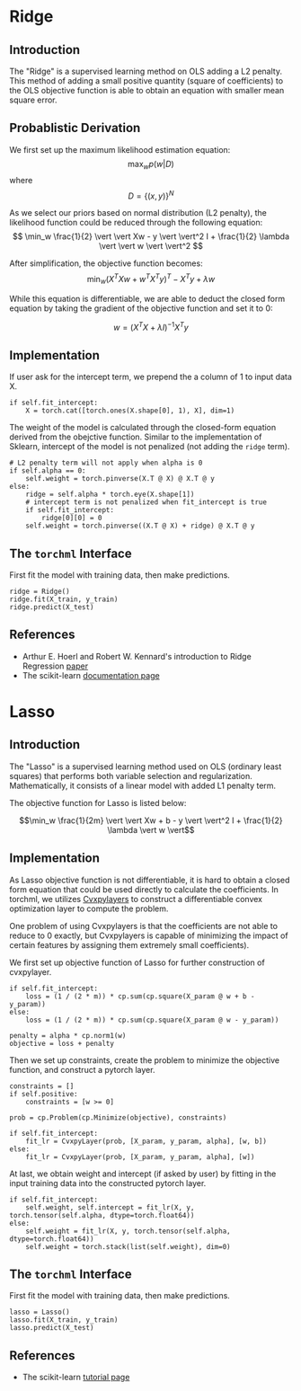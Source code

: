 # Ridge

## Introduction

The "Ridge" is a supervised learning method on OLS adding a L2 penalty. This method of adding a small positive quantity (square of coefficients) to the OLS objective function is able to obtain an equation with smaller mean square error.

## Probablistic Derivation

We first set up the maximum likelihood estimation equation:
$$ \max_w p(w \vert D) $$
where
$$ D = \{(x, y)\}^N $$

As we select our priors based on normal distribution (L2 penalty), the likelihood function could be reduced through the following equation:
$$ \min_w \frac{1}{2} \vert \vert  Xw - y \vert \vert^2 I + \frac{1}{2} \lambda \vert \vert w \vert \vert^2 $$

After simplification, the objective function becomes:
$$ \min_w (X^TXw + w^TX^Ty)^T - X^Ty + \lambda w $$

While this equation is differentiable, we are able to deduct the closed form equation by taking the gradient of the objective function and set it to 0:

$$ w = (X^TX + \lambda I)^{-1}X^Ty $$

## Implementation

If user ask for the intercept term, we prepend the a column of 1 to input data X.

```
if self.fit_intercept:
    X = torch.cat([torch.ones(X.shape[0], 1), X], dim=1)
```

The weight of the model is calculated through the closed-form equation derived from the obejctive function. Similar to the implementation of Sklearn, intercept of the model is not penalized (not adding the `ridge` term).

```
# L2 penalty term will not apply when alpha is 0
if self.alpha == 0:
    self.weight = torch.pinverse(X.T @ X) @ X.T @ y
else:
    ridge = self.alpha * torch.eye(X.shape[1])
    # intercept term is not penalized when fit_intercept is true
    if self.fit_intercept:
        ridge[0][0] = 0
    self.weight = torch.pinverse((X.T @ X) + ridge) @ X.T @ y
```

## The `torchml` Interface
First fit the model with training data, then make predictions.

```
ridge = Ridge()
ridge.fit(X_train, y_train)
ridge.predict(X_test)
```

## References
- Arthur E. Hoerl and Robert W. Kennard's introduction to Ridge Regression [paper](https://www.jstor.org/stable/1271436)
- The scikit-learn [documentation page](https://scikit-learn.org/stable/modules/generated/sklearn.linear_model.Ridge.html?highlight=lasso#sklearn.linear_model.ridge)

# Lasso

## Introduction

The "Lasso" is a supervised learning method used on OLS (ordinary least squares) that performs both variable selection and regularization. Mathematically, it consists of a linear model with added L1 penalty term.

The objective function for Lasso is listed below:

$$\min_w \frac{1}{2m} \vert \vert  Xw + b - y \vert \vert^2 I + \frac{1}{2} \lambda \vert w \vert$$

## Implementation

As Lasso objective function is not differentiable, it is hard to obtain a closed form equation that could be used directly to calculate the coefficients. In torchml, we utilizes [Cvxpylayers](https://github.com/cvxgrp/cvxpylayers) to construct a differentiable convex optimization layer to compute the problem. 

One problem of using Cvxpylayers is that the coefficients are not able to reduce to 0 exactly, but Cvxpylayers is capable of minimizing the impact of certain features by assigning them extremely small coefficients).

We first set up objective function of Lasso for further construction of cvxpylayer.

```
if self.fit_intercept:
	loss = (1 / (2 * m)) * cp.sum(cp.square(X_param @ w + b - y_param))
else:
	loss = (1 / (2 * m)) * cp.sum(cp.square(X_param @ w - y_param))

penalty = alpha * cp.norm1(w)
objective = loss + penalty
```

Then we set up constraints, create the problem to minimize the objective function, and construct a pytorch layer.

```
constraints = []
if self.positive:
	constraints = [w >= 0]

prob = cp.Problem(cp.Minimize(objective), constraints)

if self.fit_intercept:
	fit_lr = CvxpyLayer(prob, [X_param, y_param, alpha], [w, b])
else:
	fit_lr = CvxpyLayer(prob, [X_param, y_param, alpha], [w])
```

At last, we obtain weight and intercept (if asked by user) by fitting in the input training data into the constructed pytorch layer.

```
if self.fit_intercept:
	self.weight, self.intercept = fit_lr(X, y, torch.tensor(self.alpha, dtype=torch.float64))
else:
	self.weight = fit_lr(X, y, torch.tensor(self.alpha, dtype=torch.float64))
	self.weight = torch.stack(list(self.weight), dim=0)
```

## The `torchml` Interface
First fit the model with training data, then make predictions.

```
lasso = Lasso()
lasso.fit(X_train, y_train)
lasso.predict(X_test)
```

## References
- The scikit-learn [tutorial page](https://scikit-learn.org/stable/modules/linear_model.html#lasso)
